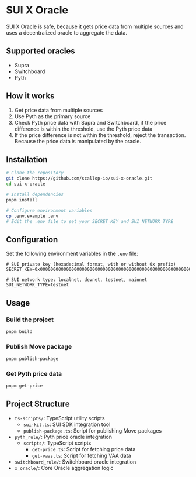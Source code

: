 # SUI X Oracle
SUI X Oracle is safe, because it gets price data from multiple sources and uses a decentralized oracle to aggregate the data.

## Supported oracles
- Supra
- Switchboard
- Pyth

## How it works
1. Get price data from multiple sources
2. Use Pyth as the primary source
3. Check Pyth price data with Supra and Switchboard, if the price difference is within the threshold, use the Pyth price data
4. If the price difference is not within the threshold, reject the transaction. Because the price data is manipulated by the oracle.

## Installation

```bash
# Clone the repository
git clone https://github.com/scallop-io/sui-x-oracle.git
cd sui-x-oracle

# Install dependencies
pnpm install

# Configure environment variables
cp .env.example .env
# Edit the .env file to set your SECRET_KEY and SUI_NETWORK_TYPE
```

## Configuration

Set the following environment variables in the `.env` file:

```
# SUI private key (hexadecimal format, with or without 0x prefix)
SECRET_KEY=0x0000000000000000000000000000000000000000000000000000000000000000

# SUI network type: localnet, devnet, testnet, mainnet
SUI_NETWORK_TYPE=testnet
```

## Usage

### Build the project

```bash
pnpm build
```

### Publish Move package

```bash
pnpm publish-package
```

### Get Pyth price data

```bash
pnpm get-price
```

## Project Structure

- `ts-scripts/`: TypeScript utility scripts
  - `sui-kit.ts`: SUI SDK integration tool
  - `publish-package.ts`: Script for publishing Move packages
- `pyth_rule/`: Pyth price oracle integration
  - `scripts/`: TypeScript scripts
    - `get-price.ts`: Script for fetching price data
    - `get-vaas.ts`: Script for fetching VAA data
- `switchboard_rule/`: Switchboard oracle integration
- `x_oracle/`: Core Oracle aggregation logic
